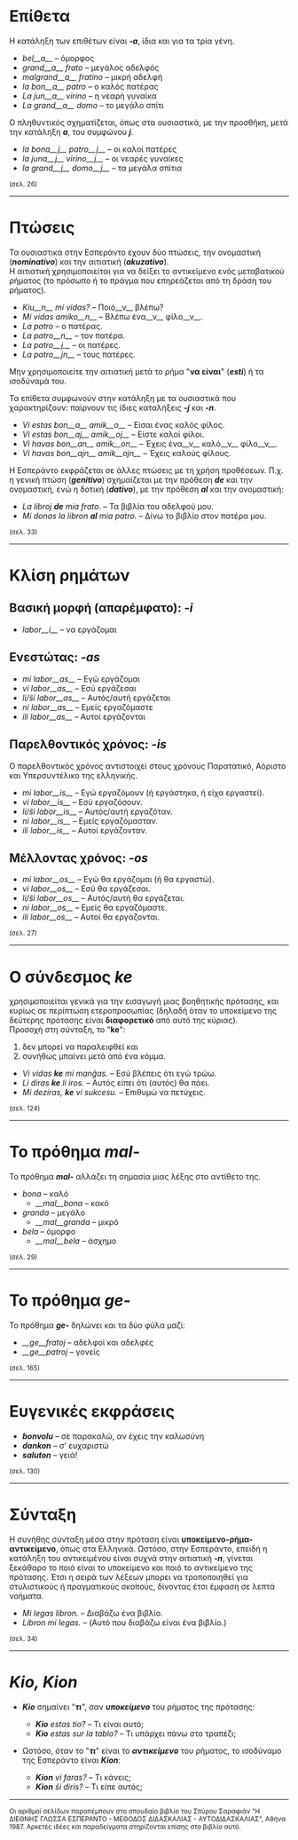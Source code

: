 # __Επίθετα__ 

Η κατάληξη των επιθέτων είναι *__-a__*, ίδια και για τα τρία γένη.

- *bel__a__* – όμορφος
- *grand__a__ frato* – μεγάλος αδελφός
- *malgrand__a__ fratino* – μικρή αδελφή
- *la bon__a__ patro* – ο καλός πατέρας
- *La jun__a__ virino* – η νεαρή γυναίκα
- *La grand__a__ domo* – το μεγάλο σπίτι

Ο πληθυντικός σχηματίζεται, όπως στα ουσιαστικά, με την προσθήκη, μετά την κατάληξη *__a__*, του συμφώνου *__j__*.

- *la bona__j__ patro__j__* – οι καλοί πατέρες
- *la juna__j__ virino__j__* – οι νεαρές γυναίκες
- *la grand__j__ domo__j__* – τα μεγάλα σπίτια

<sub>(σελ. 26)</sub>

---

# __Πτώσεις__ 

Τα ουσιαστικά στην Εσπεράντο έχουν δύο πτώσεις, την ονομαστική (*__nominativo__*) και την αιτιατική (*__akuzativo__*).  
Η αιτιατική χρησιμοποιείται για να δείξει το αντικείμενο ενός μεταβατικού ρήματος (το πρόσωπο ή το πράγμα που επηρεάζεται από τη δράση του ρήματος).   

- *Kiu__n__ mi vidas?* – Ποιό__ν__ βλέπω?
- *Mi vidas amiko__n__* – Βλέπω ένα__ν__ φίλο__ν__.
- *La patro* – ο πατέρας.
- *La patro__n__* – τον πατέρα.
- *La patro__j__* – οι πατέρες.
- *La patro__jn__* – τους πατέρες.

Μην χρησιμοποιείτε την αιτιατική μετά το ρήμα "__να είναι__" (*__esti__*) ή τα ισοδύναμά του.  

Τα επίθετα συμφωνούν στην κατάληξη με τα ουσιαστικά που χαρακτηρίζουν: παίρνουν τις ίδιες καταλήξεις *__-j__* και *__-n__*.  

- *Vi estas bon__a__ amik__o__* – Είσαι ένας καλός φίλος.
- *Vi estas bon__aj__ amik__oj__* – Είστε καλοί φίλοι.
- *Vi havas bon__an__ amik__on__* – Έχεις ένα__ν__ καλό__ν__ φίλο__ν__.
- *Vi havas bon__ajn__ amik__ojn__* – Έχεις καλούς φίλους.  

Η Εσπεράντο εκφράζεται σε άλλες πτώσεις με τη χρήση προθέσεων. Π.χ. η γενική πτώση (*__genitivo__*) σχημαίζεται με την πρόθεση *__de__* και την ονομαστική, ενώ η δοτική (*__dativo__*), με την πρόθεση *__al__* και την ονομαστική:  

- *La libroj __de__ mia frato.* – Τα βιβλία του αδελφού μου.
- *Mi donas la libron __al__ mia patro.* – Δίνω το βιβλίο στον πατέρα μου.

<sub>(σελ. 33)</sub>

---

# __Κλίση ρημάτων__  
  
## Βασική μορφή (απαρέμφατο): *__-i__*  
  
- *labor__i__*          – να εργάζομαι  
  
## Ενεστώτας: *__-as__*
  
- *mi labor__as__*      – Εγώ εργάζομαι
- *vi labor__as__*      – Εσύ εργάζεσαι
- *li/ŝi labor__as__*   – Αυτός/αυτή εργάζεται
- *ni labor__as__*      – Εμείς εργαζόμαστε 
- *ili labor__as__*     – Αυτοί εργάζονται
  
## Παρελθοντικός χρόνος: *__-is__*  
  
Ο παρελθοντικός χρόνος αντιστοιχεί στους χρόνους Παρατατικό, Αόριστο και Υπερσυντέλικο της ελληνικής.  

- *mi labor__is__*      – Εγώ εργαζόμουν (ή εργάστηκα, ή είχα εργαστεί).
- *vi labor__is__*      – Εσύ εργαζόσουν.
- *li/ŝi labor__is__*   – Αυτός/αυτή εργαζόταν.
- *ni labor__is__*      – Εμείς εργαζόμασταν.
- *ili labor__is__*     – Αυτοί εργάζονταν.
  
## Μέλλοντας χρόνος: *__-os__*  
  
- *mi labor__os__*      – Εγώ θα εργάζομαι (ή θα εργαστώ).
- *vi labor__os__*      – Εσύ θα εργάζεσαι.
- *li/ŝi labor__os__*   – Αυτός/αυτή θα εργάζεται.
- *ni labor__os__*      – Εμείς θα εργαζόμαστε.
- *ili labor__os__*     – Αυτοί θα εργάζονται.
  
<sub>(σελ. 27)</sub>
  
---
  
# Ο σύνδεσμος *__ke__*  
  
χρησιμοποιείται γενικά για την εισαγωγή μιας βοηθητικής πρότασης, και κυρίως σε περίπτωση ετεροπροσωπίας (δηλαδή όταν το υποκείμενο της δεύτερης πρότασης είναι __διαφορετικό__ από αυτό της κύριας).  
Προσοχή στη σύνταξη, το "__ke__":  
  
1. δεν μπορεί να παραλειφθεί και
2. συνήθως μπαίνει μετά από ένα κόμμα.
  
- *Vi vidas __ke__ mi manĝas.* – Εσύ βλέπεις ότι εγώ τρώω.
- *Li diras __ke__ li iros.* – Αυτός είπει ότι (αυτός) θα πάει.
- *Mi deziras, __ke__ vi sukcesu.* – Επιθυμώ να πετύχεις.
  
<sub>(σελ. 124)</sub>
  
---
  
# Το πρόθημα *__mal-__*  
  
Το πρόθημα *__mal-__* αλλάζει τη σημασία μιας λέξης στο αντίθετο της.  
  
- *bona* – καλό
  - *__mal__bona* – κακό
- *granda* – μεγάλο
  - *__mal__granda* – μικρό
- *bela* – όμορφο
  - *__mal__bela* – άσχημο
  
<sub>(σελ. 29)</sub>
  
---
  
# Το πρόθημα *__ge-__*   
  
Το πρόθημα *__ge-__* δηλώνει και τα δύο φύλα μαζί:  
  
- *__ge__fratoj* – αδελφοί και αδελφές
- *__ge__patroj* – γονείς
  
<sub>(σελ. 165)</sub>
  
---

# __Ευγενικές εκφράσεις__  
  
- *__bonvolu__* – σε παρακαλώ, αν έχεις την καλωσύνη
- *__dankon__* – σ' ευχαριστώ
- *__saluton__* – γειά!
  
<sub>(σελ. 130)</sub>
  
---
  
# __Σύνταξη__  
  
Η συνήθης σύνταξη μέσα στην πρόταση είναι __υποκείμενο-ρήμα-αντικείμενο__, όπως στα Ελληνικά. Ωστόσο, στην Εσπεράντο, επειδή η κατάληξη του αντικειμένου είναι συχνά στην αιτιατική *__-n__*, γίνεται ξεκάθαρο το ποιό είναι το υποκείμενο και ποιό το αντικείμενο της πρότασης. Έτσι η σειρά των λέξεων μπορει να τροποποιηθεί για στυλιστικούς ή πραγματικούς σκοπούς, δίνοντας έτσι έμφαση σε λεπτά νοήματα.  
  
- *Mi legas libron.* – Διαβάζω ένα βιβλίο.
- *Libron mi legas.* – (Αυτό που διαβάζω είναι ένα βιβλίο.)
  
<sub>(σελ. 34)</sub>
  
---
  
# *__Kio__, __Kion__*  
  
- *__Kio__* σημαίνει "*__τι__*", σαν *__υποκείμενο__* του ρήματος της πρότασης:  
  
  - *__Kio__ estas tio?* – Τι είναι αυτό;
  - *__Kio__ estas sur la tablo?* – Τι υπάρχει πάνω στο τραπέζι;
  
- Ωστόσο, όταν το "*__τι__*" είναι το *__αντικείμενο__* του ρήματος, το ισοδύναμο της Εσπεράντο είναι *__Kion__*:  
  
  - *__Kion__ vi faras?* – Τι κάνεις;
  - *__Kion__ ŝi diris?* – Τι είπε αυτός;
  
---
  
<sub>Οι αριθμοί σελίδων παραπέμπουν στο σπουδαίο βιβλίο του Σπύρου Σαραφιάν "Η ΔΙΕΘΝΗΣ ΓΛΩΣΣΑ ΕΣΠΕΡΑΝΤΟ - ΜΕΘΟΔΟΣ ΔΙΔΑΣΚΑΛΙΑΣ - ΑΥΤΟΔΙΔΑΣΚΑΛΙΑΣ", Αθήνα 1987. Αρκετές ιδέες και παραδείγματα στηρίζονται επίσης στο βιβλίο αυτό.</sub>

